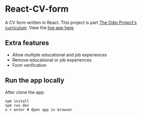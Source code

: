 # React-CV-form
A CV form written in React. This project is part [The Odin Project's curriculum](https://www.theodinproject.com/lessons/react-new-cv-application). View the [live app here](https://chipper-genie-fa81ef.netlify.app/).

## Extra features
* Allow multiple educational and job experiences
* Remove educational or job experiences
* Form verification

## Run the app locally
After clone the app:

```shell
npm install
npm run dev
o + enter # Open app in browser
```

